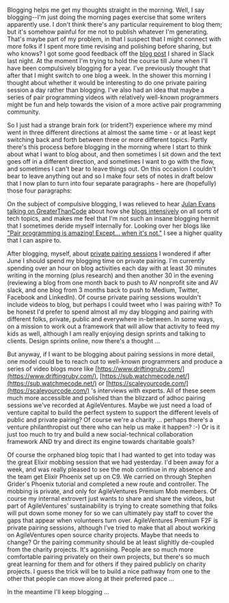 Blogging helps me get my thoughts straight in the morning.  Well, I say blogging--I'm just doing the morning pages exercise that some writers apparently use.  I don't think there's any particular requirement to blog them; but it's somehow painful for me not to publish whatever I'm generating.  That's maybe part of my problem, in that I suspect that I might connect with more folks if I spent more time revising and polishing before sharing, but who knows?  I got some good feedback off the [blog post](http://nonprofits.agileventures.org/2017/03/17/private-pairing/) I shared in Slack last night.  At the moment I'm trying to hold the course till June when I'll have been compulsively blogging for a year.  I've previously thought that after that I might switch to one blog a week. In the shower this morning I thought about whether it would be interesting to do one private pairing session a day rather than blogging.  I've also had an idea that maybe a series of pair programming videos with relatively well-known programmers might be fun and help towards the vision of a more active pair programming community.

So I just had a strange brain fork (or trident?) experience where my mind went in three different directions at almost the same time - or at least kept switching back and forth between three or more different topics.  Partly there's this process before blogging in the morning where I start to think about what I want to blog about, and then sometimes I sit down and the text goes off in a different direction, and sometimes I want to go with the flow, and sometimes I can't bear to leave things out.  On this occasion I couldn't bear to leave anything out and so I make four sets of notes in draft below that I now plan to turn into four separate paragraphs - here are (hopefully) those four paragraphs:

On the subject of compulsive blogging, I was relieved to hear [Julan Evans talking on GreaterThanCode](https://www.greaterthancode.com/podcast/episode-016-julia-evans/) about how she [blogs intensively](https://jvns.ca/) on all sorts of tech topics, and makes me feel that I'm not such an insane blogging hermit that I sometimes deride myself internally for.  Looking over her blogs like ["Pair programming is amazing! Except... when it's not."](https://jvns.ca/blog/2014/08/05/pair-programming-is-amazing-except-when-its-not/) I see a higher quality that I can aspire to. 

After blogging, myself, about [private pairing sessions](http://nonprofits.agileventures.org/2017/03/17/private-pairing/) I wondered if after June I should spend my blogging time on private pairing.  I'm currently spending over an hour on blog activities each day with at least 30 minutes writing in the morning (plus research) and then another 30 in the evening (reviewing a blog from one month back to push to AV nonprofit site and AV slack, and one blog from 3 months back to push to Medium, Twitter, Facebook and LinkedIn).  Of course private pairing sessions wouldn't include videos to blog, but perhaps I could tweet who I was pairing with?  To be honest I'd prefer to spend almost all my day blogging and pairing with different folks, private, public and everywhere in-between.  In some ways, on a mission to work out a framework that will allow that activity to feed my kids as well, although I am really enjoying design sprints and talking to clients.  Design sprints online, now there's a thought ...

But anyway, if I want to be blogging about pairing sessions in more detail, one model could be to reach out to well-known programmers and produce a series of video blogs more like 
[https://www.driftingruby.com/](https://www.driftingruby.com/), [https://sub.watchmecode.net/](https://sub.watchmecode.net/) or [https://scaleyourcode.com/](https://scaleyourcode.com/) 's interviews with experts.  All of these seem much more accessible and polished than the blizzard of adhoc pairing sessions we've recorded at AgileVentures.  Maybe we just need a load of venture capital to build the perfect system to support the different levels of public and private pairing?  Of course we're a charity ... perhaps there's a venture philanthropist out there who can help us make it happen? :-)  Or is it just too much to try and build a new social-technical collaboration framework AND try and direct its engine towards charitable goals?

Of course the orphaned blog topic that I had wanted to get into today was the great Elixir mobbing session that we had yesterday.  I'd been away for a week, and was really pleased to see the mob continue in my absence and the team get Elixir Phoenix set up on C9.  We carried on through Stephen Grider's Phoenix tutorial and completed a new route and controller.  The mobbing is private, and only for AgileVentures Premium Mob members.  Of course my internal extrovert just wants to share and share the videos, but part of AgileVentures' sustainability is trying to create something that folks will put down some money for so we can ultimately pay staff to cover the gaps that appear when volunteers turn over.  AgileVentures Premium F2F is private pairing sessions, although I've tried to make that all about working on AgileVentures open source charity projects.  Maybe that needs to change? Or the pairing community should be at least slighltly de-coupled from the charity projects.  It's agonising.  People are so much more comfortable pairing privately on their own projects, but there's so much great learning for them and for others if they paired publicly on charity projects.  I guess the trick will be to build a nice pathway from one to the other that people can move along at their preferred pace ...

In the meantime I'll keep blogging ...
